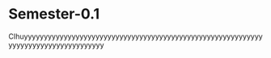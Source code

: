 # Semester-0.1
CIhuyyyyyyyyyyyyyyyyyyyyyyyyyyyyyyyyyyyyyyyyyyyyyyyyyyyyyyyyyyyyyyyyyyyyyyyyyyyyyyyyyyyy
